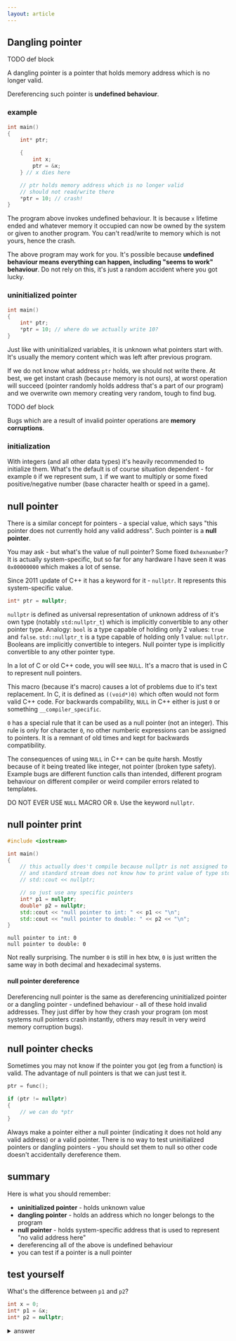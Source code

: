 ```yaml
---
layout: article
---
```


## Dangling pointer

TODO def block

<div class="note success">

A dangling pointer is a pointer that holds memory address which is no longer valid.

Dereferencing such pointer is **undefined behaviour**.
</div>

### example

```c++
int main()
{
    int* ptr;

    {
        int x;
        ptr = &x;
    } // x dies here

    // ptr holds memory address which is no longer valid
    // should not read/write there
    *ptr = 10; // crash!
}
```

The program above invokes undefined behaviour. It is because `x` lifetime ended and whatever memory it occupied can now be owned by the system or given to another program. You can't read/write to memory which is not yours, hence the crash.

<div class="note warning">

The above program may work for you. It's possible because **undefined behaviour means everything can happen, including "seems to work" behaviour**. Do not rely on this, it's just a random accident where you got lucky.
</div>

### uninitialized pointer

```c++
int main()
{
    int* ptr;
    *ptr = 10; // where do we actually write 10?
}
```

Just like with uninitialized variables, it is unknown what pointers start with. It's usually the memory content which was left after previous program.

If we do not know what address `ptr` holds, we should not write there. At best, we get instant crash (because memory is not ours), at worst operation will succeed (pointer randomly holds address that's a part of our program) and we overwrite own memory creating very random, tough to find bug.

TODO def block

Bugs which are a result of invalid pointer operations are **memory corruptions**.

### initialization

With integers (and all other data types) it's heavily recommended to initialize them. What's the default is of course situation dependent - for example `0` if we represent sum, `1` if we want to multiply or some fixed positive/negative number (base character health or speed in a game).

## null pointer

There is a similar concept for pointers - a special value, which says "this pointer does not currently hold any valid address". Such pointer is a **null pointer**.

You may ask - but what's the value of null pointer? Some fixed `0xhexnumber`? It is actually system-specific, but so far for any hardware I have seen it was `0x00000000` which makes a lot of sense.

Since 2011 update of C++ it has a keyword for it - `nullptr`. It represents this system-specific value.

```c++
int* ptr = nullptr;
```

`nullptr` is defined as universal representation of unknown address of it's own type (notably `std:nullptr_t`) which is implicitly convertible to any other pointer type. Analogy: `bool` is a type capable of holding only 2 values: `true` and `false`. `std::nullptr_t` is a type capable of holding only 1 value: `nullptr`. Booleans are implicitly convertible to integers. Null pointer type is implicitly convertible to any other pointer type.

<div class="note warning">

In a lot of C or old C++ code, you will see `NULL`. It's a macro that is used in C to represent null pointers.

This macro (because it's macro) causes a lot of problems due to it's text replacement. In C, it is defined as `((void*)0)` which often would not form valid C++ code. For backwards compability, `NULL` in C++ either is just `0` or something `__compiler_specific`.

`0` has a special rule that it can be used as a null pointer (not an integer). This rule is only for character `0`, no other numberic expressions can be assigned to pointers. It is a remnant of old times and kept for backwards compatibility.

The consequences of using `NULL` in C++ can be quite harsh. Mostly because of it being treated like integer, not pointer (broken type safety). Example bugs are different function calls than intended, different program behaviour on different compiler or weird compiler errors related to templates.
</div>

<div class="note pro-tip">

DO NOT EVER USE `NULL` MACRO OR `0`. Use the keyword `nullptr`.
</div>

## null pointer print

```c++
#include <iostream>

int main()
{
    // this actually does't compile because nullptr is not assigned to any type
    // and standard stream does not know how to print value of type std::nullptr_t
    // std::cout << nullptr;

    // so just use any specific pointers
    int* p1 = nullptr;
    double* p2 = nullptr;
    std::cout << "null pointer to int: " << p1 << "\n";
    std::cout << "null pointer to double: " << p2 << "\n";
}
```

```
null pointer to int: 0
null pointer to double: 0
```

Not really surprising. The number `0` is still in hex btw, `0` is just written the same way in both decimal and hexadecimal systems.

<div class="note info">
<h4>null pointer dereference</h4>

Dereferencing null pointer is the same as dereferencing uninitialized pointer or a dangling pointer - undefined behaviour - all of these hold invalid addresses. They just differ by how they crash your program (on most systems null pointers crash instantly, others may result in very weird memory corruption bugs).
</div>

## null pointer checks

Sometimes you may not know if the pointer you got (eg from a function) is valid. The advantage of null pointers is that we can just test it.

```c++
ptr = func();

if (ptr != nullptr)
{
    // we can do *ptr
}
```

<div class="note pro-tip">
Always make a pointer either a null pointer (indicating it does not hold any valid address) or a valid pointer. There is no way to test uninitialized pointers or dangling pointers - you should set them to null so other code doesn't accidentally dereference them.
</div>


## summary

Here is what you should remember:

- **uninitialized pointer** - holds unknown value
- **dangling pointer** - holds an address which no longer belongs to the program
- **null pointer** - holds system-specific address that is used to represent "no valid address here"
- dereferencing all of the above is undefined behaviour
- you can test if a pointer is a null pointer

## test yourself

What's the difference between `p1` and `p2`?

```c++
int x = 0;
int* p1 = &x;
int* p2 = nullptr;
```

<details>
<summary>answer</summary>
<p markdown="block">

`p1` holds a valid address of an integer which holds 0. `p2` holds invalid address.

In other words, `p1` points to a valid object which has a certain value, `p2` does not point to any object. Don't be fooled by the zero - it's a valid integer. Similarly, there is a big difference in no mark (null) and a failed test (score 0).

![0 vs null](http://i.imgur.com/7QMhUom.jpg)

</p>
</details>
